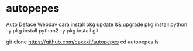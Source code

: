 # autopepes
Auto Deface Webdav
cara install
pkg update && upgrade
pkg install python -y
pkg install python2 -y
pkg install git

git clone https://github.com/caxxxil/autopepes
cd autopepes
ls
